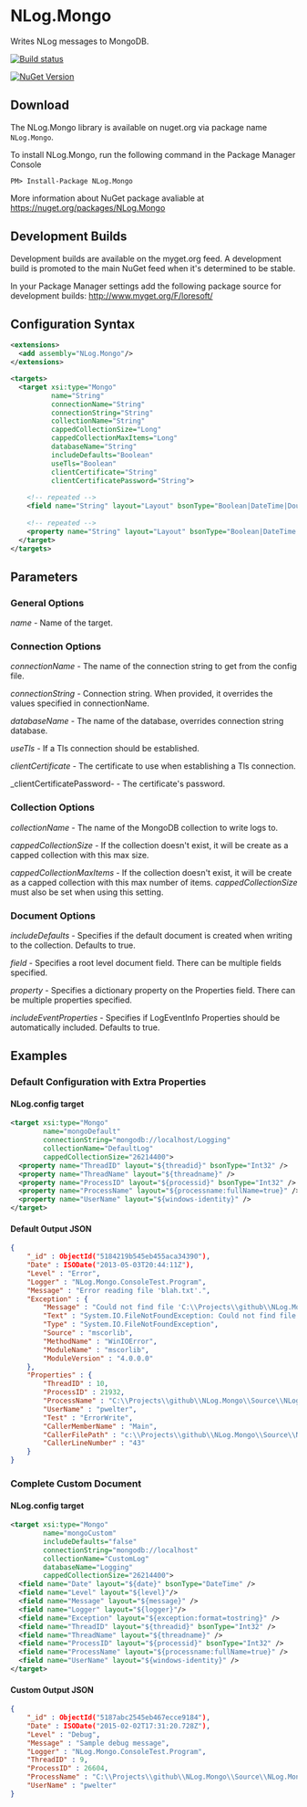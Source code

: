 # NLog.Mongo

Writes NLog messages to MongoDB.

[![Build status](https://ci.appveyor.com/api/projects/status/papk0yl4xf7agyxt)](https://ci.appveyor.com/project/LoreSoft/nlog-mongo)

[![NuGet Version](https://img.shields.io/nuget/v/NLog.Mongo.svg?style=flat-square)](https://www.nuget.org/packages/NLog.Mongo/) 

## Download

The NLog.Mongo library is available on nuget.org via package name `NLog.Mongo`.

To install NLog.Mongo, run the following command in the Package Manager Console

    PM> Install-Package NLog.Mongo
    
More information about NuGet package avaliable at
<https://nuget.org/packages/NLog.Mongo>

## Development Builds

Development builds are available on the myget.org feed.  A development build is promoted to the main NuGet feed when it's determined to be stable. 

In your Package Manager settings add the following package source for development builds:
<http://www.myget.org/F/loresoft/>

## Configuration Syntax

```xml
<extensions>
  <add assembly="NLog.Mongo"/>
</extensions>

<targets>
  <target xsi:type="Mongo"
          name="String"
          connectionName="String"
          connectionString="String"
          collectionName="String"
          cappedCollectionSize="Long"
          cappedCollectionMaxItems="Long"
          databaseName="String"
          includeDefaults="Boolean"
          useTls="Boolean"
          clientCertificate="String"
          clientCertificatePassword="String">
    
    <!-- repeated --> 
    <field name="String" layout="Layout" bsonType="Boolean|DateTime|Double|Int32|Int64|String"  />
    
    <!-- repeated --> 
    <property name="String" layout="Layout" bsonType="Boolean|DateTime|Double|Int32|Int64|String"  />
  </target>
</targets>
```

## Parameters

### General Options

_name_ - Name of the target.

### Connection Options

_connectionName_ - The name of the connection string to get from the config file. 

_connectionString_ - Connection string. When provided, it overrides the values specified in connectionName. 

_databaseName_ - The name of the database, overrides connection string database.

_useTls_ - If a Tls connection should be established.

_clientCertificate_ - The certificate to use when establishing a Tls connection.

_clientCertificatePassword- - The certificate's password.

### Collection Options
_collectionName_ - The name of the MongoDB collection to write logs to.  

_cappedCollectionSize_ - If the collection doesn't exist, it will be create as a capped collection with this max size.

_cappedCollectionMaxItems_ - If the collection doesn't exist, it will be create as a capped collection with this max number of items.  _cappedCollectionSize_ must also be set when using this setting.

### Document Options

_includeDefaults_ - Specifies if the default document is created when writing to the collection.  Defaults to true.

_field_ - Specifies a root level document field. There can be multiple fields specified.

_property_ - Specifies a dictionary property on the Properties field. There can be multiple properties specified.

_includeEventProperties_ - Specifies if LogEventInfo Properties should be automatically included.  Defaults to true.

## Examples

### Default Configuration with Extra Properties

#### NLog.config target

```xml
<target xsi:type="Mongo"
        name="mongoDefault"
        connectionString="mongodb://localhost/Logging"
        collectionName="DefaultLog"
        cappedCollectionSize="26214400">
  <property name="ThreadID" layout="${threadid}" bsonType="Int32" />
  <property name="ThreadName" layout="${threadname}" />
  <property name="ProcessID" layout="${processid}" bsonType="Int32" />
  <property name="ProcessName" layout="${processname:fullName=true}" />
  <property name="UserName" layout="${windows-identity}" />
</target>
```

#### Default Output JSON

```JSON
{
    "_id" : ObjectId("5184219b545eb455aca34390"),
    "Date" : ISODate("2013-05-03T20:44:11Z"),
    "Level" : "Error",
    "Logger" : "NLog.Mongo.ConsoleTest.Program",
    "Message" : "Error reading file 'blah.txt'.",
    "Exception" : {
        "Message" : "Could not find file 'C:\\Projects\\github\\NLog.Mongo\\Source\\NLog.Mongo.ConsoleTest\\bin\\Debug\\blah.txt'.",
        "Text" : "System.IO.FileNotFoundException: Could not find file 'C:\\Projects\\github\\NLog.Mongo\\Source\\NLog.Mongo.ConsoleTest\\bin\\Debug\\blah.txt' ...",
        "Type" : "System.IO.FileNotFoundException",
        "Source" : "mscorlib",
        "MethodName" : "WinIOError",
        "ModuleName" : "mscorlib",
        "ModuleVersion" : "4.0.0.0"
    },
    "Properties" : {
        "ThreadID" : 10,
        "ProcessID" : 21932,
        "ProcessName" : "C:\\Projects\\github\\NLog.Mongo\\Source\\NLog.Mongo.ConsoleTest\\bin\\Debug\\NLog.Mongo.ConsoleTest.exe",
        "UserName" : "pwelter",
        "Test" : "ErrorWrite",
        "CallerMemberName" : "Main",
        "CallerFilePath" : "c:\\Projects\\github\\NLog.Mongo\\Source\\NLog.Mongo.ConsoleTest\\Program.cs",
        "CallerLineNumber" : "43"
    }
}
```

### Complete Custom Document

#### NLog.config target

```xml
<target xsi:type="Mongo"
        name="mongoCustom"
        includeDefaults="false"
        connectionString="mongodb://localhost"
        collectionName="CustomLog"
        databaseName="Logging"
        cappedCollectionSize="26214400">
  <field name="Date" layout="${date}" bsonType="DateTime" />
  <field name="Level" layout="${level}"/>
  <field name="Message" layout="${message}" />
  <field name="Logger" layout="${logger}"/>
  <field name="Exception" layout="${exception:format=tostring}" />
  <field name="ThreadID" layout="${threadid}" bsonType="Int32" />
  <field name="ThreadName" layout="${threadname}" />
  <field name="ProcessID" layout="${processid}" bsonType="Int32" />
  <field name="ProcessName" layout="${processname:fullName=true}" />
  <field name="UserName" layout="${windows-identity}" />
</target>
```

#### Custom Output JSON

```JSON
{
    "_id" : ObjectId("5187abc2545eb467ecce9184"),
    "Date" : ISODate("2015-02-02T17:31:20.728Z"),
    "Level" : "Debug",
    "Message" : "Sample debug message",
    "Logger" : "NLog.Mongo.ConsoleTest.Program",
    "ThreadID" : 9,
    "ProcessID" : 26604,
    "ProcessName" : "C:\\Projects\\github\\NLog.Mongo\\Source\\NLog.Mongo.ConsoleTest\\bin\\Debug\\v4.5\\NLog.Mongo.ConsoleTest.exe",
    "UserName" : "pwelter"
}
```
